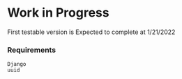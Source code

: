 # Work in Progress

First testable version is Expected to complete at 1/21/2022

### Requirements

```
Django
uuid

```
